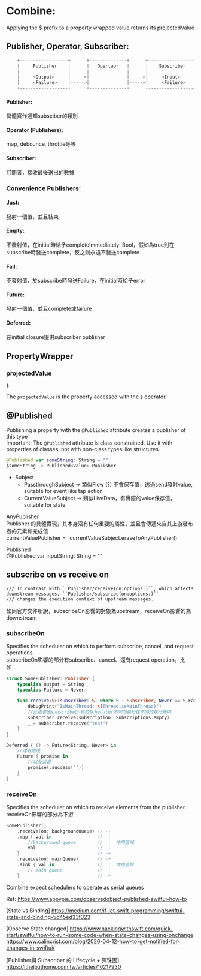 # Combine:
Applying the $ prefix to a property wrapped value returns its projectedValue

## Publisher, Operator, Subscriber:
```Swift
    +------------------+      +--------------+      +------------------+        
    |     Publisher    |      |   Opertaor   |      |    Subscriber    |        
    |                  |      |              |      |                  |        
    |     <Output>     |----->|              |----->|     <Input>      |        
    |     <Failure>    |----->|              |----->|     <Failure>    |        
    +------------------+      +--------------+      +------------------+ 
```

#### Publisher:
具體實作通知subsciber的類別

#### Operator (Publishers):
map, debounce, throttle等等

#### Subscriber:
訂閱者，接收最後送出的數據


### Convenience Publishers:
#### Just:
發射一個值，並且結束
#### Empty:
不發射值，在initial時給予completeImmediately: Bool，假如為true則在subscribe時發送complete，反之則永遠不發送complete
#### Fail:
不發射值，於subscribe時發送Failure，在initial時給予error
#### Future:
發射一個值，並且complete或failure
#### Deferred:
在initial closure提供subscriber publisher

## PropertyWrapper
### projectedValue
    $
The `projectedValue` is the property accessed with the `$` operator.

## @Published
Publishing a property with the `@Published` attribute creates a publisher of this type  
Important: The `@Published` attribute is class constrained. Use it with properties of classes, not with non-class types like structures.

```Swift
@Published var someString: String = ""
$someString -> Published<Value>.Publisher
```

- Subject
    - PassthroughSubject -> 類似Flow (?) 不會保存值，透過send發射value, suitable for event like tap action
    - CurrentValueSubject -> 類似LiveData，有實際的value保存值，suitable for state

AnyPublisher  
    Publisher 的具體實現，其本身沒有任何重要的屬性，並且會傳遞來自其上游發布者的元素和完成值  
currentValuePublisher = _currentValueSubject.eraseToAnyPublisher()  


Published  
@Published var inputString: String = ""  

## subscribe on vs receive on
    /// In contrast with ``Publisher/receive(on:options:)``, which affects downstream messages, ``Publisher/subscribe(on:options:)``
    /// changes the execution context of upstream messages.
如同官方文件所說，subscribeOn影響的對象為upstream，receiveOn影響的為downstream
### subscribeOn
Specifies the scheduler on which to perform subscribe, cancel, and request operations.  
subscribeOn影響的部分有subscribe、cancel、還有request operation，比如：
```Swift
struct SomePublisher: Publisher {
    typealias Output = String
    typealias Failure = Never
    
    func receive<S>(subscriber: S) where S : Subscriber, Never == S.Failure, String == S.Input {
        debugPrint("IsMainThread: \(Thread.isMainThread)")
        //此處會因subscribeOn給的Scheduler不同而執行在不同的執行緒中
        subscriber.receive(subscription: Subscriptions.empty)
        _ = subscriber.receive("test")
    }
}
```
```Swift
Deferred { () -> Future<String, Never> in
    //還有這邊
    Future { promise in
        //以及這邊
        promise(.success(""))
    }
}
```

### receiveOn
Specifies the scheduler on which to receive elements from the publisher.  
receiveOn影響的部分為下游
```Swift
SomePublisher()                                        
    .receive(on: backgroundQueue) // -+                  
    .map { val in                 //  |                  
        //background queue        //  |  作用區域            
        val                       //  |                  
    }                             // -+                  
    .receive(on: mainQueue)       // -+                  
    .sink { val in                //  |  作用區域            
        // main queue             //  |                  
    }                             // -+   
```

Combine expect schedulers to operate as serial queues


Ref:
https://www.appypie.com/observedobject-published-swiftui-how-to 

[State vs Binding] https://medium.com/if-let-swift-programming/swiftui-state-and-binding-5d45ed33f323

[Observe State changed] https://www.hackingwithswift.com/quick-start/swiftui/how-to-run-some-code-when-state-changes-using-onchange
https://www.calincrist.com/blog/2020-04-12-how-to-get-notified-for-changes-in-swiftui/

[Publisher與 Subscriber 的 Lifecycle + 彈珠圖] https://ithelp.ithome.com.tw/articles/10217930